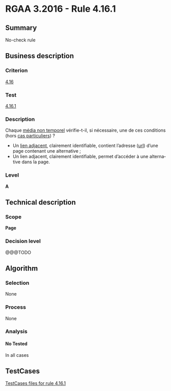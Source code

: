# RGAA 3.2016 - Rule 4.16.1

## Summary
No-check rule


## Business description

### Criterion
[4.16](http://references.modernisation.gouv.fr/rgaa-accessibilite/criteres.html#crit-4-16)

### Test
[4.16.1](http://references.modernisation.gouv.fr/rgaa-accessibilite/criteres.html#test-4-16-1)

### Description
<div lang="fr">Chaque <a href="http://references.modernisation.gouv.fr/rgaa-accessibilite/glossaire.html#mdia-non-temporel">m&#xE9;dia non temporel</a> v&#xE9;rifie-t-il, si n&#xE9;cessaire, une de ces conditions (hors <a href="http://references.modernisation.gouv.fr/rgaa-accessibilite/cas-particuliers.html#cp-4-16" title="Cas particuliers pour le crit&#xE8;re 4.16">cas particuliers</a>)&nbsp;? <ul><li>Un <a href="http://references.modernisation.gouv.fr/rgaa-accessibilite/glossaire.html#lien-adjacent">lien adjacent</a>, clairement identifiable, contient l&#x2019;adresse (<a href="http://references.modernisation.gouv.fr/rgaa-accessibilite/glossaire.html#url">url</a>) d&#x2019;une page contenant une alternative&nbsp;;</li> <li>Un lien adjacent, clairement identifiable, permet d&#x2019;acc&#xE9;der &#xE0; une alternative dans la page.</li> </ul></div>

### Level
**A**


## Technical description

### Scope
**Page**

### Decision level
@@@TODO


## Algorithm

### Selection
None

### Process
None

### Analysis

#### No Tested
In all cases


##  TestCases

[TestCases files for rule 4.16.1](https://github.com/Asqatasun/Asqatasun/tree/RGAA_3.2016/rules/rules-rgaa3.2016/src/test/resources/testcases/rgaa32016/Rgaa32016Rule041601/)


